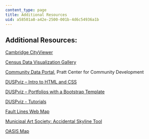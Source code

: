 ```yaml
---
content_type: page
title: Additional Resources
uid: a58501a8-a42e-2500-001b-4d6c54936a1b
---
```


Additional Resources:
---------------------

[Cambridge CityViewer](https://www.cambridgema.gov/GIS/interactivemaps/Cambridgecityviewer.aspx)

[Census Data Visualization Gallery](https://www.census.gov/dataviz/)

[Community Data Portal](http://prattcenter.net/neighborhood-data-portal-0), Pratt Center for Community Development

[DUSPviz – Intro to HTML and CSS](http://duspviz.mit.edu/web-map-workshop/code-your-first-website/)

[DUSPviz – Portfolios with a Bootstrap Template](http://duspviz.mit.edu/web-map-workshop/bootstrap-templates/)

[DUSPviz - Tutorials](http://duspviz.mit.edu/tutorials/)

[Fault Lines Web Map](http://viz.edbuild.org/maps/2016/fault-lines/)

[Municipal Art Society: Accidental Skyline Tool](http://www.mas.org/urbanplanning/accidental-skyline/)

[OASIS Map](http://www.oasisnyc.net/map.aspx)